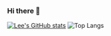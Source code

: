 ### Hi there 👋

[![Lee's GitHub stats](https://github-readme-stats.vercel.app/api?username=heoSuKyeong&theme=swift&show_icons=true)]() ![Top Langs](https://github-readme-stats.vercel.app/api/top-langs/?username=heoSuKyeong&theme=swift&layout=compact)


<!--
**heoSuKyeong/heoSuKyeong** is a ✨ _special_ ✨ repository because its `README.md` (this file) appears on your GitHub profile.

Here are some ideas to get you started:

- 🔭 I’m currently working on ...
- 🌱 I’m currently learning ...
- 👯 I’m looking to collaborate on ...
- 🤔 I’m looking for help with ...
- 💬 Ask me about ...
- 📫 How to reach me: ...
- 😄 Pronouns: ...
- ⚡ Fun fact: ...
-->
